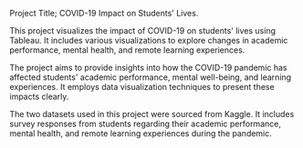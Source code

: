 Project Title; COVID-19 Impact on Students' Lives.

This project visualizes the impact of COVID-19 on students' lives using Tableau. It includes various visualizations to explore changes in academic performance, mental health, and remote learning experiences.

The project aims to provide insights into how the COVID-19 pandemic has affected students' academic performance, mental well-being, and learning experiences.
It employs data visualization techniques to present these impacts clearly.

The two datasets used in this project were sourced from Kaggle. 
It includes survey responses from students regarding their academic performance, mental health, and remote learning experiences during the pandemic.
